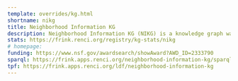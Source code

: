 ```yaml
---
template: overrides/kg.html
shortname: nikg
title: Neighborhood Information KG
description: Neighborhood Information KG (NIKG) is a knowledge graph warehouse for neighborhood information.
stats: https://frink.renci.org/registry/kg-stats/nikg
# homepage: 
funding: https://www.nsf.gov/awardsearch/showAward?AWD_ID=2333790
sparql: https://frink.apps.renci.org/neighborhood-information-kg/sparql
tpf: https://frink.apps.renci.org/ldf/neighborhood-information-kg
---
```



